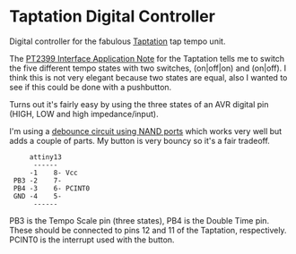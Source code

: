 # Taptation Digital Controller

Digital controller for the fabulous [Taptation](http://www.diystompboxes.com/wpress/?p=157) tap tempo unit.

The [PT2399 Interface Application Note](http://www.thetonegod.com/tech/datasheets/taptation_pt2399.pdf) for the Taptation tells me to switch the five different tempo states with two switches, (on|off|on) and (on|off). I think this is not very elegant because two states are equal, also I wanted to see if this could be done with a pushbutton.

Turns out it's fairly easy by using the three states of an AVR digital pin (HIGH, LOW and high impedance/input).

I'm using a [debounce circuit using NAND ports](http://www.robotroom.com/DebouncedCounter.html) which works very well but adds a couple of parts. My button is very bouncy so it's a fair tradeoff.

         attiny13
          ------
         -1    8- Vcc
     PB3 -2    7-
     PB4 -3    6- PCINT0
     GND -4    5-
          ------

PB3 is the Tempo Scale pin (three states), PB4 is the Double Time pin. These should be connected to pins 12 and 11 of the Taptation, respectively. PCINT0 is the interrupt used with the button.

